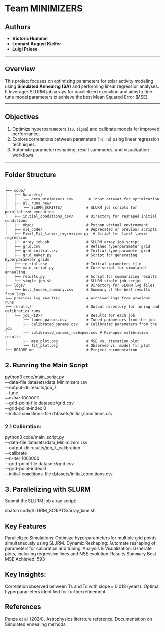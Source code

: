 # Team MINIMIZERS

## Authors
- **Victoria Hummel**
- **Leonard August Kieffer**
- **Luigi Palese**

---

## Overview
This project focuses on optimizing parameters for solar activity modeling using **Simulated Annealing (SA)** and performing linear regression analyses. It leverages SLURM job arrays for parallelized execution and aims to fine-tune model parameters to achieve the best Mean Squared Error (MSE).

---

## Objectives
1. Optimize hyperparameters (`T0`, `sigma`) and calibrate models for improved performance.
2. Explore correlations between parameters (`Ts`, `Td`) using linear regression techniques.
3. Automate parameter reshaping, result summaries, and visualization workflows.

---

## Folder Structure
```plaintext
.
├── code/
│   ├── Datasets/
│   │   └── data_Minimizers.csv       # Input dataset for optimization
│   ├── all_runs_new/
│   │   └── SLURM_SCRIPTS/           # SLURM job scripts for parallelized execution
│   ├── initial_conditions_csv/      # Directory for reshaped initial conditions
│   ├── ohpc/                        # Python virtual environment
│   ├── old_code/                    # Deprecated or previous scripts
│   ├── Final_Fit_linear_regression.py  # Script for final linear regression
│   ├── array_job.sh                 # SLURM array job script
│   ├── grid.csv                     # Refined hyperparameter grid
│   ├── grid_initial.csv             # Initial hyperparameter grid
│   ├── grid_maker.py                # Script for generating hyperparameter grids
│   ├── initial.csv                  # Initial parameters file
│   ├── main_script.py               # Core script for simulated annealing
│   ├── results.py                   # Script for summarizing results
│   └── single_job.sh                # SLURM single job script
├── logs/                            # Directory for SLURM log files
│   └── best_losses_summary.csv      # Summary of the best results from logs
├── previous_log_results/            # Archived logs from previous runs
├── results/                         # Output directory for tuning and calibration runs
│   └── job_<ID>/                    # Results for each job
│       ├── tuned_params.csv         # Tuned parameters from the job
│       ├── calibrated_params.csv    # Calibrated parameters from the job
│       ├── calibrated_params_reshaped.csv # Reshaped calibration results
│       ├── mse_plot.png             # MSE vs. iteration plot
│       └── fit_plot.png             # Observed vs. model fit plot
└── README.md                        # Project documentation

````
## 2. Running the Main Script
python3 code/main_script.py \
    --data-file datasets/data_Minimizers.csv \
    --output-dir results/job_X \
    --tune \
    --n-iter 1000000 \
    --grid-point-file datasets/grid.csv \
    --grid-point-index 0 \
    --initial-conditions-file datasets/initial_conditions.csv

### 2.1 Calibration:
python3 code/main_script.py \
    --data-file datasets/data_Minimizers.csv \
    --output-dir results/job_X_calibration \
    --calibrate \
    --n-iter 1000000 \
    --grid-point-file datasets/grid.csv \
    --grid-point-index 0 \
    --initial-conditions-file datasets/initial_conditions.csv

## 3. Parallelizing with SLURM
Submit the SLURM job array script:

sbatch code/SLURM_SCRIPTS/array_tune.sh



## Key Features
Parallelized Simulations: Optimize hyperparameters for multiple grid points simultaneously using SLURM.
Dynamic Reshaping: Automate reshaping of parameters for calibration and tuning.
Analysis & Visualization: Generate plots, including regression lines and MSE evolution.
Results Summary
Best MSE Achieved: 593
## Key Insights:
Correlation observed between Ts and Td with slope = 0.018 (years).
Optimal hyperparameters identified for further refinement.
## References
Penza et al. (2024). Astrophysics literature reference.
Documentation on Simulated Annealing methods.
